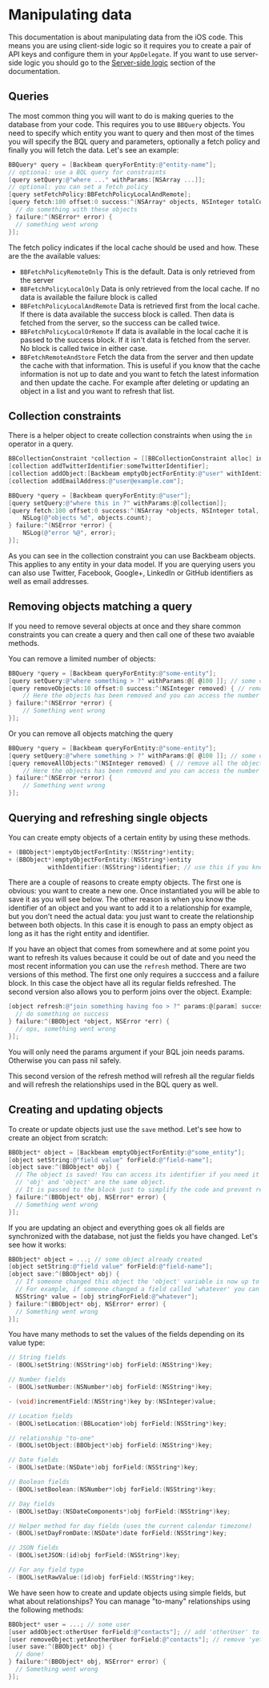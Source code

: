 # Manipulating data

This documentation is about manipulating data from the iOS code. This means you are using client-side logic so it requires you to create a pair of API keys and configure them in your `AppDelegate`. If you want to use server-side logic you should go to the [Server-side logic](ios-server-side-logic.md) section of the documentation.

## Queries

The most common thing you will want to do is making queries to the database from your code. This requires you to use `BBQuery` objects. You need to specify which entity you want to query and then most of the times you will specify the BQL query and parameters, optionally a fetch policy and finally you will fetch the data. Let's see an example:

```objectivec
BBQuery* query = [Backbeam queryForEntity:@"entity-name"];
// optional: use a BQL query for constraints
[query setQuery:@"where ..." withParams:[NSArray ...]];
// optional: you can set a fetch policy
[query setFetchPolicy:BBFetchPolicyLocalAndRemote];
[query fetch:100 offset:0 success:^(NSArray* objects, NSInteger totalCount, BOOL fromCache) {
  // do something with these objects
} failure:^(NSError* error) {
  // something went wrong
}];
```

The fetch policy indicates if the local cache should be used and how. These are the the available values:

* `BBFetchPolicyRemoteOnly`
This is the default. Data is only retrieved from the server
* `BBFetchPolicyLocalOnly`
Data is only retrieved from the local cache. If no data is available the failure block is called
* `BBFetchPolicyLocalAndRemote`
Data is retrieved first from the local cache. If there is data available the success block is called. Then data is fetched from the server, so the success can be called twice.
* `BBFetchPolicyLocalOrRemote`
If data is available in the local cache it is passed to the success block. If it isn't data is fetched from the server. No block is called twice in either case.
* `BBFetchRemoteAndStore`
Fetch the data from the server and then update the cache with that information. This is useful if you know that the cache information is not up to date and you want to fetch the latest information and then update the cache. For example after deleting or updating an object in a list and you want to refresh that list.

## Collection constraints

There is a helper object to create collection constraints when using the `in` operator in a query.

```objectivec
BBCollectionConstraint *collection = [[BBCollectionConstraint alloc] init];
[collection addTwitterIdentifier:someTwitterIdentifier];
[collection addObject:[Backbeam emptyObjectForEntity:@"user" withIdentifier:someBackbeamIdentifier]];
[collection addEmailAddress:@"user@example.com"];

BBQuery *query = [Backbeam queryForEntity:@"user"];
[query setQuery:@"where this in ?" withParams:@[collection]];
[query fetch:100 offset:0 success:^(NSArray *objects, NSInteger total, BOOL fromCache) {
    NSLog(@"objects %d", objects.count);
} failure:^(NSError *error) {
    NSLog(@"error %@", error);
}];
```

As you can see in the collection constraint you can use Backbeam objects. This applies to any entity in your data model. If you are querying users you can also use Twitter, Facebook, Google+, LinkedIn or GitHub identifiers as well as email addresses.

## Removing objects matching a query

If you need to remove several objects at once and they share common constraints you can create a query and then call one of these two avaiable methods.

You can remove a limited number of objects:

```objectivec
BBQuery *query = [Backbeam queryForEntity:@"some-entity"];
[query setQuery:@"where something > ?" withParams:@[ @100 ]]; // some constraints
[query removeObjects:10 offset:0 success:^(NSInteger removed) { // remove the first 10 objects that match the query
    // Here the objects has been removed and you can access the number of removed objects
} failure:^(NSError *error) {
    // Something went wrong
}];
```

Or you can remove all objects matching the query

```objectivec
BBQuery *query = [Backbeam queryForEntity:@"some-entity"];
[query setQuery:@"where something > ?" withParams:@[ @100 ]]; // some constraints
[query removeAllObjects:^(NSInteger removed) { // remove all the objects matching this query
    // Here the objects has been removed and you can access the number of removed objects
} failure:^(NSError *error) {
    // Something went wrong
}];
```

## Querying and refreshing single objects

You can create empty objects of a certain entity by using these methods.

```objectivec
+ (BBObject*)emptyObjectForEntity:(NSString*)entity;
+ (BBObject*)emptyObjectForEntity:(NSString*)entity
           withIdentifier:(NSString*)identifier; // use this if you know the object id
```

There are a couple of reasons to create empty objects. The first one is obvious: you want to create a new one. Once instantiated you will be able to save it as you will see below. The other reason is when you know the identifier of an object and you want to add it to a relationship for example, but you don't need the actual data: you just want to create the relationship between both objects. In this case it is enough to pass an empty object as long as it has the right entity and identifier.

If you have an object that comes from somewhere and at some point you want to refresh its values because it could be out of date and you need the most recent information you can use the `refresh` method. There are two versions of this method. The first one only requires a succcess and a failure block. In this case the object have all its regular fields refreshed. The second version also allows you to perform joins over the object. Example:

```objectivec
[object refresh:@"join something having foo > ?" params:@[param] success:^(BBObject *object) {
  // do something on success
} failure:^(BBObject *object, NSError *err) {
  // ops, something went wrong
}];
```

You will only need the params argument if your BQL join needs params. Otherwise you can pass nil safely.

This second version of the refresh method will refresh all the regular fields and will refresh the relationships used in the BQL query as well.

## Creating and updating objects

To create or update objects just use the `save` method. Let's see how to create an object from scratch:

```objectivec
BBObject* object = [Backbeam emptyObjectForEntity:@"some_entity"];
[object setString:@"field value" forField:@"field-name"];
[object save:^(BBObject* obj) {
  // The object is saved! You can access its identifier if you need it
  // 'obj' and 'object' are the same object.
  // It is passed to the block just to simplify the code and prevent retain cycles
} failure:^(BBObject* obj, NSError* error) {
  // Something went wrong
}];
```

If you are updating an object and everything goes ok all fields are synchronized with the database, not just the fields you have changed. Let's see how it works:

```objectivec
BBObject* object = ...; // some object already created
[object setString:@"field value" forField:@"field-name"];
[object save:^(BBObject* obj) {
  // If someone changed this object the 'object' variable is now up to date with all those changes
  // For example, if someone changed a field called 'whatever' you can access its value here
  NSString* value = [obj stringForField:@"whatever"];
} failure:^(BBObject* obj, NSError* error) {
  // Something went wrong
}];
```

You have many methods to set the values of the fields depending on its value type:

```objectivec
// String fields
- (BOOL)setString:(NSString*)obj forField:(NSString*)key;

// Number fields
- (BOOL)setNumber:(NSNumber*)obj forField:(NSString*)key;

- (void)incrementField:(NSString*)key by:(NSInteger)value;

// Location fields
- (BOOL)setLocation:(BBLocation*)obj forField:(NSString*)key;

// relationship "to-one"
- (BOOL)setObject:(BBObject*)obj forField:(NSString*)key;

// Date fields
- (BOOL)setDate:(NSDate*)obj forField:(NSString*)key;

// Boolean fields
- (BOOL)setBoolean:(NSNumber*)obj forField:(NSString*)key;

// Day fields
- (BOOL)setDay:(NSDateComponents*)obj forField:(NSString*)key;

// Helper method for day fields (uses the current calendar timezone)
- (BOOL)setDayFromDate:(NSDate*)date forField:(NSString*)key;

// JSON fields
- (BOOL)setJSON:(id)obj forField:(NSString*)key;

// For any field type
- (BOOL)setRawValue:(id)obj forField:(NSString*)key;
```

We have seen how to create and update objects using simple fields, but what about relationships? You can manage "to-many" relationships using the following methods:

```objectivec
BBObject* user = ...; // some user
[user addObject:otherUser forField:@"contacts"]; // add 'otherUser' to 'contacts' relationship
[user removeObject:yetAnotherUser forField:@"contacts"]; // remove 'yetAnotherUser' from 'contacts' relationship
[user save:^(BBObject* obj) {
  // done!
} failure:^(BBObject* obj, NSError* error) {
  // Something went wrong
}];
```
